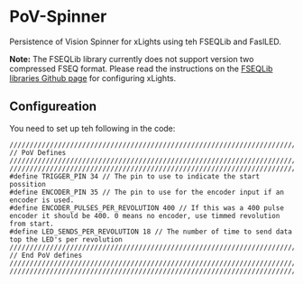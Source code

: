 # PoV-Spinner
Persistence of Vision Spinner for xLights using teh FSEQLib and FaslLED.

**Note:** The FSEQLib library currently does not support version two compressed FSEQ format. Please read the instructions on the [FSEQLib libraries Github page](https://github.com/ShaunPrice/FSEQLib) for configuring xLights.

## Configureation ##

You need to set up teh following in the code:
```
/////////////////////////////////////////////////////////////////////////////////////////////////////////
// PoV Defines //////////////////////////////////////////////////////////////////////////////////////////
/////////////////////////////////////////////////////////////////////////////////////////////////////////
#define TRIGGER_PIN 34 // The pin to use to indicate the start possition
#define ENCODER_PIN 35 // The pin to use for the encoder input if an encoder is used.
#define ENCODER_PULSES_PER_REVOLUTION 400 // If this was a 400 pulse encoder it should be 400. 0 means no encoder, use timmed revolution from start.
#define LED_SENDS_PER_REVOLUTION 18 // The number of time to send data top the LED's per revolution 
/////////////////////////////////////////////////////////////////////////////////////////////////////////
// End PoV defines //////////////////////////////////////////////////////////////////////////////////////
/////////////////////////////////////////////////////////////////////////////////////////////////////////
```

